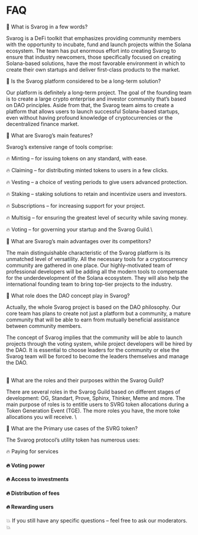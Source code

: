 # FAQ

🔹 What is Svarog in a few words?

Svarog is a DeFi toolkit that emphasizes providing community members with the opportunity to incubate, fund and launch projects within the Solana ecosystem. The team has put enormous effort into creating Svarog to ensure that industry newcomers, those specifically focused on creating Solana-based solutions, have the most favorable environment in which to create their own startups and deliver first-class products to the market.&#x20;

🔹 Is the Svarog platform considered to be a long-term solution?

Our platform is definitely a long-term project. The goal of the founding team is to create a large crypto enterprise and investor community that’s based on DAO principles. Aside from that, the Svarog team aims to create a platform that allows users to launch successful Solana-based startups, even without having profound knowledge of cryptocurrencies or the decentralized finance market.

🔹 What are Svarog’s main features?

Svarog’s extensive range of tools comprise:&#x20;

🔥 Minting – for issuing tokens on any standard, with ease.

🔥 Claiming – for distributing minted tokens to users in a few clicks.

🔥 Vesting – a choice of vesting periods to give users advanced protection.

🔥 Staking – staking solutions to retain and incentivize users and investors.

🔥 Subscriptions – for increasing support for your project.

🔥 Multisig – for ensuring the greatest level of security while saving money.

🔥 Voting  – for governing your startup and the Svarog Guild.\


🔹 What are Svarog’s main advantages over its competitors?

The main distinguishable characteristic of the Svarog platform is its unmatched level of versatility. All the necessary tools for a cryptocurrency community are gathered in one place. Our highly-motivated team of professional developers will be adding all the modern tools to compensate for the underdevelopment of the Solana ecosystem. They will also help the international founding team to bring top-tier projects to the industry.&#x20;

🔹 What role does the DAO concept play in Svarog?

Actually, the whole Svarog project is based on the DAO philosophy. Our core team has plans to create not just a platform but a community, a mature community that will be able to earn from mutually beneficial assistance between community members.

The concept of Svarog implies that the community will be able to launch projects through the voting system, while project developers will be hired by the DAO. It is essential to choose leaders for the community or else the Svarog team will be forced to become the leaders themselves and manage the DAO.&#x20;

\
🔹 What are the roles and their purposes within the Svarog Guild?

There are several roles in the Svarog Guild based on different stages of development: OG,  Standart, Prove, Sphinx, Thinker, Meme and more. The main purpose of roles is to entitle users to SVRG token allocations during a Token Generation Event (TGE). The more roles you have, the more toke allocations you will receive. \


🔹 What are the Primary use cases of the SVRG token?

The Svarog protocol’s utility token has numerous uses:



🔥 Paying for services

#### 🔥 Voting power

#### 🔥 Access to investments

#### 🔥 Distribution of fees

#### 🔥 Rewarding users



💥 If you still have any specific questions – feel free to ask our moderators. 💥
